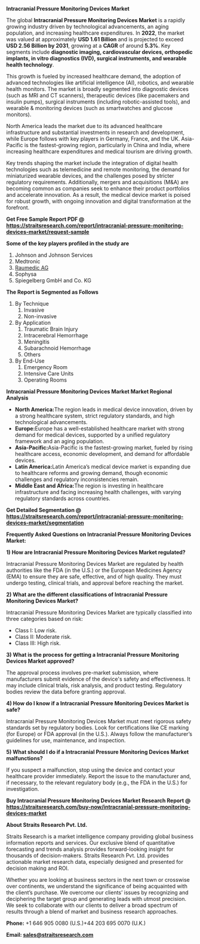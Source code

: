 <p><strong>Intracranial Pressure Monitoring Devices Market</strong></p>
<p>The global <strong>Intracranial Pressure Monitoring Devices Market</strong> is a rapidly growing industry driven by technological advancements, an aging population, and increasing healthcare expenditures. In <strong>2022</strong>, the market was valued at approximately <strong>USD 1.61 Billion</strong> and is projected to exceed <strong>USD 2.56 Billion</strong><strong> by 2031</strong>, growing at a <strong>CAGR</strong> of around <strong>5.3</strong><strong>%</strong>. Key segments include <strong>diagnostic imaging, cardiovascular devices, orthopedic implants, in vitro diagnostics (IVD), surgical instruments, and wearable health technology</strong>.</p>
<p>This growth is fueled by increased healthcare demand, the adoption of advanced technologies like artificial intelligence (AI), robotics, and wearable health monitors. The market is broadly segmented into diagnostic devices (such as MRI and CT scanners), therapeutic devices (like pacemakers and insulin pumps), surgical instruments (including robotic-assisted tools), and wearable &amp; monitoring devices (such as smartwatches and glucose monitors).</p>
<p>North America leads the market due to its advanced healthcare infrastructure and substantial investments in research and development, while Europe follows with key players in Germany, France, and the UK. Asia-Pacific is the fastest-growing region, particularly in China and India, where increasing healthcare expenditures and medical tourism are driving growth.</p>
<p>Key trends shaping the market include the integration of digital health technologies such as telemedicine and remote monitoring, the demand for miniaturized wearable devices, and the challenges posed by stricter regulatory requirements. Additionally, mergers and acquisitions (M&amp;A) are becoming common as companies seek to enhance their product portfolios and accelerate innovation. As a result, the medical device market is poised for robust growth, with ongoing innovation and digital transformation at the forefront.</p>
<p><strong>Get Free Sample Report PDF @ <a href=https://straitsresearch.com/report/intracranial-pressure-monitoring-devices-market/request-sample>https://straitsresearch.com/report/intracranial-pressure-monitoring-devices-market/request-sample</a></strong></p>
<div>
<div><strong>Some of the key players profiled in the study are</strong></div>
</div>
<p><ol><li>Johnson and Johnson Services </li><li>Medtronic</li><li><a href=""https://www.raumedic.com/"" target=""_blank"">Raumedic AG</a></li><li>Sophysa</li><li>Spiegelberg GmbH and Co. KG</li></ol></p>
<p><strong>The Report is Segmented as Follows</strong></p>
<p><ol>
<li>By Technique
<ol>
<li>Invasive</li>
<li>Non-invasive</li>
</ol>
</li>
<li>By Application
<ol>
<li>Traumatic Brain Injury</li>
<li>Intracerebral Hemorrhage</li>
<li>Meningitis</li>
<li>Subarachnoid Hemorrhage</li>
<li>Others</li>
</ol>
</li>
<li>By End-Use
<ol>
<li>Emergency Room</li>
<li>Intensive Care Units</li>
<li>Operating Rooms</li>
</ol>
</li>
</ol></p>
<p><strong>Intracranial Pressure Monitoring Devices Market Market Regional Analysis</strong></p>
<ul>
<li><strong>North America:</strong>The region leads in medical device innovation, driven by a strong healthcare system, strict regulatory standards, and high technological advancements.</li>
<li><strong>Europe:</strong>Europe has a well-established healthcare market with strong demand for medical devices, supported by a unified regulatory framework and an aging population.</li>
<li><strong>Asia-Pacific:</strong>Asia-Pacific is the fastest-growing market, fueled by rising healthcare access, economic development, and demand for affordable devices.</li>
<li><strong>Latin America:</strong>Latin America&rsquo;s medical device market is expanding due to healthcare reforms and growing demand, though economic challenges and regulatory inconsistencies remain.</li>
<li><strong>Middle East and Africa:</strong>The region is investing in healthcare infrastructure and facing increasing health challenges, with varying regulatory standards across countries.</li>
</ul>
<p><strong>Get Detailed Segmentation @ <a href=https://straitsresearch.com/report/intracranial-pressure-monitoring-devices-market/segmentation>https://straitsresearch.com/report/intracranial-pressure-monitoring-devices-market/segmentation</a></strong></p>
<p><strong>Frequently Asked Questions on Intracranial Pressure Monitoring Devices Market:</strong></p>
<p><strong>1) How are Intracranial Pressure Monitoring Devices Market regulated?</strong></p>
<p>Intracranial Pressure Monitoring Devices Market are regulated by health authorities like the FDA (in the U.S.) or the European Medicines Agency (EMA) to ensure they are safe, effective, and of high quality. They must undergo testing, clinical trials, and approval before reaching the market.</p>
<p><strong>2) What are the different classifications of Intracranial Pressure Monitoring Devices Market?</strong></p>
<p>Intracranial Pressure Monitoring Devices Market are typically classified into three categories based on risk:</p>
<ul>
<li>Class I: Low risk.</li>
<li>Class II: Moderate risk.</li>
<li>Class III: High risk.</li>
</ul>
<p><strong>3) What is the process for getting a Intracranial Pressure Monitoring Devices Market approved?</strong></p>
<p>The approval process involves pre-market submission, where manufacturers submit evidence of the device's safety and effectiveness. It may include clinical trials, risk analysis, and product testing. Regulatory bodies review the data before granting approval.</p>
<p><strong>4) How do I know if a Intracranial Pressure Monitoring Devices Market is safe?</strong></p>
<p>Intracranial Pressure Monitoring Devices Market must meet rigorous safety standards set by regulatory bodies. Look for certifications like CE marking (for Europe) or FDA approval (in the U.S.). Always follow the manufacturer&rsquo;s guidelines for use, maintenance, and inspection.</p>
<p><strong>5) What should I do if a Intracranial Pressure Monitoring Devices Market malfunctions?</strong></p>
<p>If you suspect a malfunction, stop using the device and contact your healthcare provider immediately. Report the issue to the manufacturer and, if necessary, to the relevant regulatory body (e.g., the FDA in the U.S.) for investigation.</p>
<p><strong>Buy Intracranial Pressure Monitoring Devices Market Research Report @ <a href=https://straitsresearch.com/buy-now/intracranial-pressure-monitoring-devices-market>https://straitsresearch.com/buy-now/intracranial-pressure-monitoring-devices-market</a></strong></p>
<p><strong>About Straits Research Pvt. Ltd.</strong></p>
<p>Straits Research is a market intelligence company providing global business information reports and services. Our exclusive blend of quantitative forecasting and trends analysis provides forward-looking insight for thousands of decision-makers. Straits Research Pvt. Ltd. provides actionable market research data, especially designed and presented for decision making and ROI.</p>
<p>Whether you are looking at business sectors in the next town or crosswise over continents, we understand the significance of being acquainted with the client&rsquo;s purchase. We overcome our clients&rsquo; issues by recognizing and deciphering the target group and generating leads with utmost precision. We seek to collaborate with our clients to deliver a broad spectrum of results through a blend of market and business research approaches.</p>
<p><strong><strong>Phone:</strong></strong> +1 646 905 0080 (U.S.)+44 203 695 0070 (U.K.)</p>
<p><strong><strong>Email: </strong></strong><a href=mailto:sales@straitsresearch.com><strong><u><strong>sales@straitsresearch.com</strong></u></strong></a></p>
